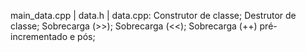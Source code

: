 main_data.cpp | data.h | data.cpp: 
  Construtor de classe; 
  Destrutor de classe; 
  Sobrecarga (>>); 
  Sobrecarga (<<); 
  Sobrecarga (++) pré-incrementado e pós; 
